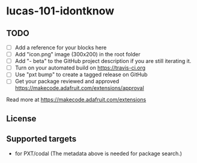 # lucas-101-idontknow



## TODO

- [ ] Add a reference for your blocks here
- [ ] Add "icon.png" image (300x200) in the root folder
- [ ] Add "- beta" to the GitHub project description if you are still iterating it.
- [ ] Turn on your automated build on https://travis-ci.org
- [ ] Use "pxt bump" to create a tagged release on GitHub
- [ ] Get your package reviewed and approved https://makecode.adafruit.com/extensions/approval

Read more at https://makecode.adafruit.com/extensions

## License



## Supported targets

* for PXT/codal
(The metadata above is needed for package search.)

